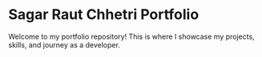 # Sagar Raut Chhetri Portfolio

Welcome to my portfolio repository! This is where I showcase my projects, skills, and journey as a developer.

